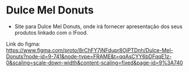 # Dulce Mel Donuts
- Site para Dulce Mel Donuts, onde irá fornecer apresentação dos seus produtos linkado com o IFood.

Link do figma: https://www.figma.com/proto/8rChFY7jNFdupr8OjPTDnh/Dulce-Mel-Donuts?node-id=9-741&node-type=FRAME&t=qqAsCYY6bDFqqE1z-0&scaling=scale-down-width&content-scaling=fixed&page-id=9%3A740
